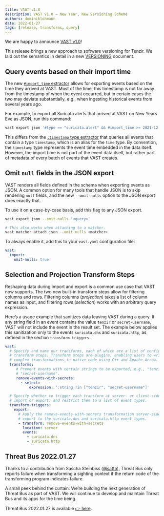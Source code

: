 ```yaml
---
title: VAST v1.0
description: VAST v1.0 – New Year, New Versioning Scheme
authors: dominiklohmann
date: 2022-01-27
tags: [release, transforms, query]
---
```

We are happy to announce [VAST v1.0][github-vast-release]!

This release brings a new approach to software versioning for Tenzir. We laid
out the semantics in detail in a new [VERSIONING][github-versioning-md]
document.

[github-vast-release]: https://github.com/tenzir/vast/releases/tag/v1.0.0
[github-versioning-md]: https://github.com/tenzir/vast/blob/v1.0.0/VERSIONING.md

<!--truncate-->

## Query events based on their import time

The new [`#import_time` extractor][docs-meta-extractor] allows for exporting
events based on the time they arrived at VAST. Most of the time, this timestamp
is not far away from the timestamp of when the event occurred, but in certain
cases the two may deviate substantially, e.g., when ingesting historical events
from several years ago.

For example, to export all Suricata alerts that arrived at VAST on New Years Eve
as JSON, run this command:

```bash
vast export json '#type == "suricata.alert" && #import_time >= 2021-12-31 && #import_time < 2022-01-01'
```

This differs from the [`:timestamp` type extractor][docs-type-extractor] that
queries all events that contain a type `timestamp`, which is an alias for the
`time` type.  By convention, the `timestamp` type represents the event time
embedded in the data itself. However, the import time  is not part of the event
data itself, but rather part of metadata of every batch of events that VAST
creates.

[docs-meta-extractor]: https://docs.tenzir.com/vast/query-language/expressions/#meta-extractor
[docs-type-extractor]: https://docs.tenzir.com/vast/query-language/expressions#type-extractor

## Omit `null` fields in the JSON export

VAST renders all fields defined in the schema when exporting events as JSON. A
common option for many tools that handle JSON is to skip rendering `null`
fields, and the new `--omit-nulls` option to the JSON export does exactly that.

To use it on a case-by-case basis, add this flag to any JSON export.

```bash
vast export json --omit-nulls '<query>'

# This also works when attaching to a matcher.
vast matcher attach json --omit-nulls <matcher>
```

To always enable it, add this to your `vast.yaml` configuration file:

```yaml
vast:
  import:
    omit-nulls: true
```

## Selection and Projection Transform Steps

Reshaping data during import and export is a common use case that VAST now
supports. The two new built-in transform steps allow for filtering columns and
rows. Filtering columns (*projection*) takes a list of column names as input,
and filtering rows (*selection*)  works with an arbitrary query expression.

Here’s a usage example that sanitizes data leaving VAST during a query. If any
string field in an event contains the value `tenzir` or `secret-username`, VAST
will not include the event in the result set. The example below applies this
sanitization only to the events  `suricata.dns` and `suricata.http`, as defined
in the section `transform-triggers`.

```yaml
vast:
  # Specify and name our transforms, each of which are a list of configured
  # transform steps. Transform steps are plugins, enabling users to write more
  # complex transformations in native code using C++ and Apache Arrow.
  transforms:
     # Prevent events with certain strings to be exported, e.g., "tenzir" or
     # "secret-username".
     remove-events-with-secrets:
       - select:
           expression: ':string !in ["tenzir", "secret-username"]'

  # Specify whether to trigger each transform at server- or client-side, on
  # import or export, and restrict them to a list of event types.
  transform-triggers:
    export:
      # Apply the remove-events-with-secrets transformation server-side on
      # export to the suricata.dns and suricata.http event types.
      - transform: remove-events-with-secrets
        location: server
        events:
          - suricata.dns
          - suricata.http
```

## Threat Bus 2022.01.27
Thanks to a contribution from Sascha Steinbiss
([@satta](https://github.com/satta)), Threat Bus only reports failure when
transforming a sighting context if the return code of the transforming program
indicates failure.

A small peek behind the curtain: We’re building the next generation of Threat
Bus as part of VAST. We will continue to develop and maintain Threat Bus and its
apps for the time being.

Threat Bus 2022.01.27 is available [👉
here](https://github.com/tenzir/threatbus/releases/tag/2022.01.27).
